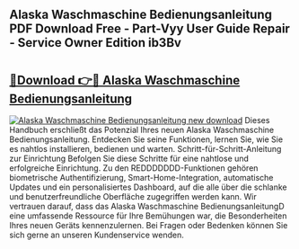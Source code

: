 ## Alaska Waschmaschine Bedienungsanleitung PDF Download Free - Part-Vyy User Guide Repair - Service Owner Edition ib3Bv

# <h2><a href="http://df1uop.blite.top/?on=Alaska+Waschmaschine+Bedienungsanleitung">🔗Download 👉🔴 Alaska Waschmaschine Bedienungsanleitung</a></h2>

[![Alaska Waschmaschine Bedienungsanleitung new download](https://i.imgur.com/lujVjoI.png)](http://df1uop.blite.top/?on=Alaska+Waschmaschine+Bedienungsanleitung)
Dieses Handbuch erschließt das Potenzial Ihres neuen Alaska Waschmaschine Bedienungsanleitung. Entdecken Sie seine Funktionen, lernen Sie, wie Sie es nahtlos installieren, bedienen und warten. Schritt-für-Schritt-Anleitung zur Einrichtung Befolgen Sie diese Schritte für eine nahtlose und erfolgreiche Einrichtung. Zu den REDDDDDDD-Funktionen gehören biometrische Authentifizierung, Smart-Home-Integration, automatische Updates und ein personalisiertes Dashboard, auf die alle über die schlanke und benutzerfreundliche Oberfläche zugegriffen werden kann. Wir vertrauen darauf, dass das Alaska Waschmaschine BedienungsanleitungD eine umfassende Ressource für Ihre Bemühungen war, die Besonderheiten Ihres neuen Geräts kennenzulernen. Bei Fragen oder Bedenken können Sie sich gerne an unseren Kundenservice wenden.
